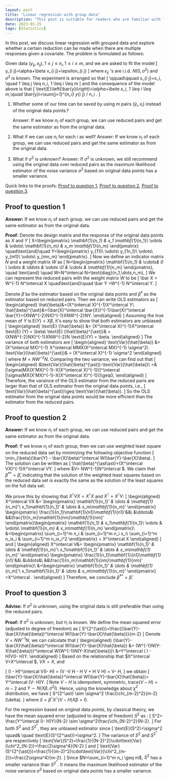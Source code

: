 ```yaml
---
layout: post
title: "Linear regression with group data"
description: "This post is suitable for readers who are familiar with linear regression and want to learn about a practical approach to dealing with grouped data. We hope that our discussion sheds some light on the trade-offs between computational efficiency and statistical accuracy when working with reduced data sets."
date: 2023-03-25
tags: [Statistics]
---
```



In this post, we discuss linear regression with grouped data and explore whether a certain reduction can be made when there are multiple responses given a covariate. The problem is formulated as follows:

Given data $\left(y_{i j}, x_{i j}\right), 1 \leq j \leq n_i, 1 \leq i \leq m$, and we are asked to fit the model
\[
y_{i j}=\alpha+\beta x_{i j}+\epsilon_{i j}
\]
where $\epsilon_{i j}$ 's are i.i.d. $N\left(0, \sigma^2\right)$ and $\sigma^2$ is known. The experiment is arranged so that
\[
\qquad\qquad x_{i j}=x_i, \quad 1 \leq j \leq n_i, 1 \leq i \leq m
\]
and the consequence of the model above is that
\[
\text{E}\left(\bar{y}_i\right)=\alpha+\beta x_i, 1 \leq i \leq m,\quad \bar{y}_i=\sum_{j=1}^{n_i} y_{i j} / n_i .
\]
1. Whether some of our time can be saved by using $m$ pairs $\left(\bar{y}_i, x_i\right)$ instead of the original data points.?

    Answer: If we know $n_i$ of each group, we can use reduced pairs and get the same estimator as from the original data.

2. What if we can use $n_i$ for each $i$ as well?
    Answer:  If we know $n_i$ of each group, we can use reduced pairs and get the same estimator as from the original data.

3. What if $\sigma^2$ is unknown?
    Answer: If $\sigma^2$ is unknown, we still recommend using the original data over reduced pairs as the maximum likelihood estimator of the noise variance $\sigma^2$ based on original data points has a smaller variance.


Quick links to the proofs: [Proof to question 1](#proof-to-question-1), [Proof to question 2](#proof-to-question-2), [Proof to question 3](#proof-to-question-3).

<!--more-->

## Proof to question 1
**Answer:** If we know $n_i$ of each group, we can use reduced pairs and get the same estimator as from the original data.

**Proof:** Denote the design matrix and the response of the original data points as $X$ and $Y$
\[
    X=\begin{pmatrix}
        \mathbf{1}_{n_1} & x_1 \mathbf{1}_{n_1}\\
        \vdots & \vdots\\
        \mathbf{1}_{n_m} & x_m \mathbf{1}_{n_m}
    \end{pmatrix} \quad\text{and}\quad Y=\begin{pmatrix}
    y_{11}\\
    \vdots\\
    y_{1n_1}\\
    \vdots\\
    y_{m1}\\
    \vdots\\
    y_{mn_m}
    \end{pmatrix}.
\]
Now we define an indicator matrix $N$ and a weight matrix $W$ as
\[
    N=\begin{pmatrix}
        \mathbf{1}_{n_1} & \cdots& 0 \\
        \vdots  &  \ddots   & \vdots
        \\0 & \cdots & \mathbf{1}_{n_m}
        \end{pmatrix}, \quad \text{and} \quad
    W=N^\intercal N=\text{diag}(n_1,\dots,n_m),
\]
We can represent the reduced pairs with the weight matrix $W$ to be
\[
    \bar X = W^{-1} N^\intercal  X \quad\text{and}\quad \bar Y =W^{-1} N^\intercal  Y.
\]

Denote $\hat \beta$ as the estimator based on the original data points and $\hat{\beta}^{\ast}$ as the estimator based on reduced pairs. Then we can write OLS estimators as
\[
\begin{aligned}
    \hat{\beta}&=(X^\intercal X)^{-1}X^\intercal Y\\
    \hat{\beta}^{\ast}&=(\bar{X}^\intercal \bar{X})^{-1}\bar{X}^\intercal \bar{Y}=(XNW^{-2}NX)^{-1}XNW^{-2}NY.
\end{aligned}
\]
Assuming the true mean of $Y$ is $\text{E}(Y) = X\beta$, it's easy to show that both estimators are unbiased:
\[
\begin{aligned}
    \text{E} (\hat{\beta}) &= (X^\intercal X)^{-1}X^\intercal  \text{E} (Y) = \beta\\
     \text{E} (\hat{\beta}^{\ast})& = (XNW^{-2}NX)^{-1}XNW^{-2}N \text{E}(Y) = \beta.
\end{aligned}
\]
The variance of both estimators are
\[
\begin{aligned}
    \text{Var}(\hat{\beta}) &= (X^\intercal MX)^{-1} X^\intercal MMX(X^\intercal MX)^{-1} \sigma^2\\
    \text{Var}(\hat{\beta}^{\ast})& = (X^\intercal X)^{-1} \sigma^2
\end{aligned}
\]
where $M=NW^{-2}N$. Comparing the two variance, we can find out that
\[
\begin{aligned}
    &\text{Var}(\hat{\beta}^{\ast})-\text{Var}(\hat{\beta})\\
    =&[\sigma(MX(X'MX)^{-1}-X(X^\intercal X)^{-1})]^\intercal [\sigma(MX(X'MX)^{-1}-X(X^\intercal X)^{-1})]\geq0,
\end{aligned}
\]
Therefore, the varaince of the OLS estimator from the reduced paris are larger than that of OLS estimator from the original data points, i.e.,
\[
    \text{Var}(\hat{\beta}^{\ast})\geq \text{Var}(\hat{\beta}).
\]
So the OLS estimator from the original data points would be more efficient than the estimator from the reduced pairs.


## Proof to question 2
**Answer:**  If we know $n_i$ of each group, we can use reduced pairs and get the same estimator as from the original data.


**Proof:** If we know $n_i$ of each group, then we can use weighted least square on the reduced data set by minimizing the following objective function
\[
    \min_{\beta}(\bar{Y} - \bar{X}\beta)^\intercal W(\bar{Y}-\bar{X}\beta).
\]
The solution can be written as
\[
    \hat{\beta}^{\ast\ast}=(X^\intercal VX)^{-1}X^\intercal VY.
\]
where $V= NW^{-1}N^\intercal $. We claim that $\hat{\beta}^{\ast\ast}=\hat{\beta},$ indicating that the solution of the weighted least squares based on the reduced data set is exactly the same as the solution of the least squares on the full data set.

We prove this by showing that $X^\intercal  VX=X^\intercal  X$ and $X^\intercal =X^\intercal V$:
\[
\begin{aligned}
    X^\intercal VX &= \begin{pmatrix}
    \mathbf{1}_{n_1}' & \dots & \mathbf{1}_{n_m}'\\
    x_1\mathbf{1}_{n_1}' & \dots & x_m\mathbf{1}_{n_m}'
    \end{pmatrix}
    \begin{pmatrix}
    \frac{1}{n_1}\mathbf{1}_{n1}\mathbf{1}_{n1}'&&\\
    &\ddots&\\
    &&\frac{1}{n_m}\mathbf{1}_{nm}\mathbf{1}_{nm}'
    \end{pmatrix}\begin{pmatrix}
    \mathbf{1}_{n_1} & x_1\mathbf{1}_{n_1}\\
    \vdots & \vdots\\
    \mathbf{1}_{n_m} & x_m\mathbf{1}_{n_m}
    \end{pmatrix}\\
    &=\begin{pmatrix}
    \sum_{i=1}^m n_i & \sum_{i=1}^m n_i x_i\\
    \sum_{i=1}^m n_ix_i & \sum_{i=1}^m n_ix_i^2
    \end{pmatrix} = X^\intercal X
\end{aligned}
\]
and
\[
\begin{aligned}
    X^\intercal V&= \begin{pmatrix}
    \mathbf{1}_{n_1}' & \dots & \mathbf{1}_{n_m}'\\
    x_1\mathbf{1}_{n_1}' & \dots & x_m\mathbf{1}_{n_m}'
    \end{pmatrix}
    \begin{pmatrix}
    \frac{1}{n_1}\mathbf{1}_{n1}\mathbf{1}_{n1}'&&\\
    &\ddots&\\
    &&\frac{1}{n_m}\mathbf{1}_{nm}\mathbf{1}_{nm}'
    \end{pmatrix}\\
    &=\begin{pmatrix}
    \mathbf{1}_{n_1}' & \dots & \mathbf{1}_{n_m}'\\
    x_1\mathbf{1}_{n_1}' & \dots & x_m\mathbf{1}_{n_m}'
    \end{pmatrix} =X^\intercal .
\end{aligned}
\]
Therefore, we conclude $\hat{\beta}^{\ast\ast}=\hat{\beta}$.

## Proof to question 3
**Advise:** If $\sigma^2$ is unknown, using the original data is still preferable than using the reduced pairs.

**Proof:**
If $\sigma^2$ is unknown, but $n_i$ is known. We define the mean squared error (adjusted to degree of freedom) as
\[
    S^{2^{\ast}}=\frac{(\bar{Y}-\bar{X}\hat{\beta})^\intercal  W(\bar{Y}-\bar{X}\hat{\beta})}{m-2}
\]
Denote $V = NW^{-1}N$, we can calculate that
\[
\begin{aligned}
    (\bar{Y}-\bar{X}\hat{\beta})^\intercal  W(\bar{Y}-\bar{X}\hat{\beta}) &= (W^{-1}N(Y-X\hat{\beta}))^\intercal W(W^{-1}N(Y-X\hat{\beta}))\\
    &=Y^\intercal ( I - H)V(I- H)Y.
\end{aligned}
\]
Based on the relationship that $X^\intercal V=X^\intercal $, $VX=X$, and

\[
    (I - H)^\intercal V(I- H) = (V -V H -  H V + H V H) = V- H,
\]
we obtain
\[
    (\bar{Y}-\bar{X}\hat{\beta})^\intercal W(\bar{Y}-\bar{X}\hat{\beta})= Y^\intercal (V- H)Y.
\]
Note $V- H$ is idempotent, symmetric, $\text{trace}(V- H)=m-2$ and  $Y\sim N(X\beta,\sigma^2  I)$. Hence, using the knowledge about $\chi^2$ distribution, we have
\[
S^{2^\ast} \sim \sigma^2 \frac{\chi_{m-2}^2}{m-2}(\delta).
\]
where $\delta = \beta^\intercal  X^\intercal  (V- H) X\beta =0$.

For the regression based on original data points, by classical theory, we have the mean squared error (adjusted to degree of freedom) $S^2$ as :
\[
    S^2= \frac{Y^\intercal (I- H)Y}{N-2} \sim \sigma^2\frac{\chi_{N-2}^2}{N-2}.
\]
For both $S^2$ and $S^{2^\ast}$, they are unbiased estimator since
\[
    \text{E}(S^2)=\sigma^2 \quad\& \quad \text{E}(S^{2^\ast})=\sigma^2.
\]
The variance of  $S^2$ and $S^{2^\ast}$ are respectively
\[
    \text{Var}(S^2)=\frac{1}{(N-2)^2}\cdot\text{Var}(\chi^2_{N-2})=\frac{2\sigma^4}{N-2}
\]
and
\[
    \text{Var}(S^{2^{\ast}})=\frac{1}{(m-2)^2}\cdot\text{Var}(\chi^2_{m-2})=\frac{2\sigma^4}{m-2}.
\]
Since $N=\sum_{i=1}^m n_i \geq m$, $S^2$ has a smaller variance than $S^{2^{\ast}}$. It means the maximum likelihood estimator of the noise variance $\sigma^2$ based on original data points has a smaller variance.
